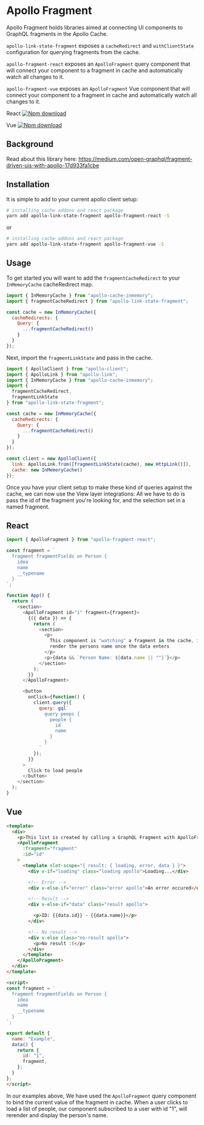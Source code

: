 # Apollo Fragment

Apollo Fragment holds libraries aimed at connecting UI components to GraphQL
fragments in the Apollo Cache.

`apollo-link-state-fragment` exposes a `cacheRedirect` and `withClientState`
configuration for querying fragments from the cache.

`apollo-fragment-react` exposes an `ApolloFragment` query component that will
connect your component to a fragment in cache and automatically watch all
changes to it.

`apollo-fragment-vue` exposes an `ApolloFragment` Vue component that will
connect your component to a fragment in cache and automatically watch all
changes to it.

<p>
  React
  <a href="https://www.npmjs.com/package/apollo-fragment-react">
    <img src="https://img.shields.io/npm/dt/apollo-fragment-react.svg" alt="Npm download">
  </a>
</p>

<p>
  Vue
  <a href="https://www.npmjs.com/package/apollo-fragment-vue">
    <img src="https://img.shields.io/npm/dt/apollo-fragment-vue.svg" alt="Npm download">
  </a>
</p>

## Background
Read about this library here: https://medium.com/open-graphql/fragment-driven-uis-with-apollo-17d933fa1cbe

## Installation

It is simple to add to your current apollo client setup:

```bash
# installing cache addons and react package
yarn add apollo-link-state-fragment apollo-fragment-react -S
```

or

```bash
# installing cache addons and react package
yarn add apollo-link-state-fragment apollo-fragment-vue -S
```

## Usage

To get started you will want to add the `fragmentCacheRedirect` to your
`InMemoryCache` cacheRedirect map.

```js
import { InMemoryCache } from "apollo-cache-inmemory";
import { fragmentCacheRedirect } from "apollo-link-state-fragment";

const cache = new InMemoryCache({
  cacheRedirects: {
    Query: {
      ...fragmentCacheRedirect()
    }
  }
});
```

Next, import the `fragmentLinkState` and pass in the cache.

```js
import { ApolloClient } from "apollo-client";
import { ApolloLink } from "apollo-link";
import { InMemoryCache } from "apollo-cache-inmemory";
import {
  fragmentCacheRedirect,
  fragmentLinkState
} from "apollo-link-state-fragment";

const cache = new InMemoryCache({
  cacheRedirects: {
    Query: {
      ...fragmentCacheRedirect()
    }
  }
});

const client = new ApolloClient({
  link: ApolloLink.from([fragmentLinkState(cache), new HttpLink()]),
  cache: new InMemoryCache()
});
```

Once you have your client setup to make these kind of queries against the cache,
we can now use the View layer integrations: All we have to do is pass the id of
the fragment you're looking for, and the selection set in a named fragment.

## React

```js
import { ApolloFragment } from "apollo-fragment-react";

const fragment = `
  fragment fragmentFields on Person {
    idea
    name
    __typename
  }
`;

function App() {
  return (
    <section>
      <ApolloFragment id="1" fragment={fragment}>
        {({ data }) => {
          return (
            <section>
              <p>
                This component is "watching" a fragment in the cache, it will
                render the persons name once the data enters
              </p>
              <p>{data && `Person Name: ${data.name || ""}`}</p>
            </section>
          );
        }}
      </ApolloFragment>

      <button
        onClick={function() {
          client.query({
            query: gql`
              query peeps {
                people {
                  id
                  name
                }
              }
            `
          });
        }}
      >
        Click to load people
      </button>
    </section>
  );
}
```

## Vue

```html
<template>
  <div>
    <p>This list is created by calling a GraphQL Fragment with ApolloFragment</p>
    <ApolloFragment
      :fragment="fragment"
      :id="id"
    >
      <template slot-scope="{ result: { loading, error, data } }">
        <div v-if="loading" class="loading apollo">Loading...</div>

        <!-- Error -->
        <div v-else-if="error" class="error apollo">An error occured</div>

        <!-- Result -->
        <div v-else-if="data" class="result apollo">

          <p>ID: {{data.id}} - {{data.name}}</p>
        </div>

        <!-- No result -->
        <div v-else class="no-result apollo">
          <p>No result :(</p>
        </div>
      </template>
    </ApolloFragment>
  </div>
</template>

<script>
const fragment = `
  fragment fragmentFields on Person {
    idea
    name
    __typename
  }
`;

export default {
  name: "Example",
  data() {
    return {
      id: "1",
      fragment,
    };
  }
};
</script>
```

In our examples above, We have used the `ApolloFragment` query component to bind
the current value of the fragment in cache. When a user clicks to load a list of
people, our component subscribed to a user with id "1", will rerender and
display the person's name.
